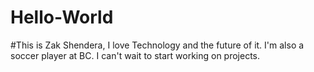 # Hello-World
#This is Zak Shendera, I love Technology and the future of it. I'm also a soccer player at BC. I can't wait to start working on projects. 
